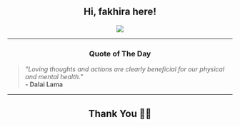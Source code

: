 <h2 align="center"> Hi, fakhira here!</h2>

<p align="center">
<a href="https://github.com/fakhiralkda" alt="github streak"><img src="https://dvst-streak.herokuapp.com/?user=fakhiralkda&theme=tokyonight&fire=DD472C"></a>
</p>

<hr>
<h3 align="center">Quote of The Day</h3>
<p align="center">
<blockquote>
<i>"Loving thoughts and actions are clearly beneficial for our physical and mental health."</i>
<br>
<b>- Dalai Lama</b>
</blockquote>
</p>


<hr>
<h2 align="center">Thank You 🙏🏼</h2>
